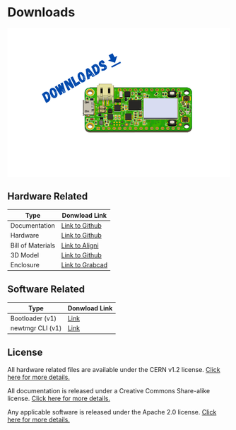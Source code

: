 # Downloads

![Downloads](img/downloads.png)

## Hardware Related

| Type              | Donwload Link                 |
| ----------------- | ----------------------------- |
| Documentation     | [Link to Github][github-docs] |
| Hardware          | [Link to Github][github-hw]   |
| Bill of Materials | [Link to Aligni][bom]         |
| 3D Model          | [Link to Github][github-hw]   |
| Enclosure         | [Link to Grabcad][grabcad]    |

## Software Related

| Type               | Donwload Link      |
| ------------------ | ------------------ |
| Bootloader  (v1)   | [Link][bootloader] |
| newtmgr CLI   (v1) | [Link][newtmgr]    |


[github-docs]: https://www.github.com/circuitdojo/docs/
[github-hw]: https://www.github.com/circuitdojo/nrf9160-feather/
[aligni]: https://www.aligni.com
[bom]: https://circuitdojo.aligni.com/part/380080?revision_id=402623#tab_part-list
[grabcad]: https://grabcad.com/library/nrf9160-feather-tracker-enclosure-1
[bootloader]: /files/nrf9160_feather_bootloader_v1.zip
[newtmgr]: /nrf9160-programming-and-debugging.md#binary-download

## License

All hardware related files are available under the CERN v1.2 license. [Click here for more details.][cern]

All documentation is released under a Creative Commons Share-alike license. [Click here for more details.][cc-sa]

Any applicable software is released under the Apache 2.0 license. [Click here for more details.][apache-2]

[apache-2]: https://apache.org/licenses/LICENSE-2.0.html
[cern]: https://ohwr.org/project/cernohl/wikis/Documents/CERN-OHL-version-1.2
[cc-sa]: https://creativecommons.org/licenses/by-sa/4.0/legalcode